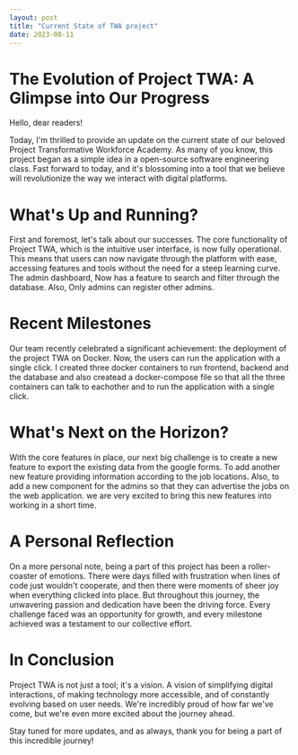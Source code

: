 ```yaml
---
layout: post
title: "Current State of TWA project"
date: 2023-08-11
---
```


# The Evolution of Project TWA: A Glimpse into Our Progress

Hello, dear readers!

Today, I'm thrilled to provide an update on the current state of our beloved Project Transformative Workforce Academy. As many of you know, this project began as a simple idea in a open-source software engineering class. Fast forward to today, and it's blossoming into a tool that we believe will revolutionize the way we interact with digital platforms.

# What's Up and Running?

First and foremost, let's talk about our successes. The core functionality of Project TWA, which is the intuitive user interface, is now fully operational. This means that users can now navigate through the platform with ease, accessing features and tools without the need for a steep learning curve. The admin dashboard, Now has a feature to search and filter through the database. Also, Only admins can register other admins.

# Recent Milestones

Our team recently celebrated a significant achievement: the deployment of the project TWA on Docker. Now, the users can run the application with a single click. I created three docker containers to run frontend, backend and the database and also createad a docker-compose file so that all the three containers can talk to eachother and to run the application with a single click.

# What's Next on the Horizon?

With the core features in place, our next big challenge is to create a new feature to export the existing data from the google forms. To add another new feature providing information according to the job locations. Also, to add a new component for the admins so that they can advertise the jobs on the web application. we are very excited to bring this new features into working in a short time.

# A Personal Reflection

On a more personal note, being a part of this project has been a roller-coaster of emotions. There were days filled with frustration when lines of code just wouldn't cooperate, and then there were moments of sheer joy when everything clicked into place. But throughout this journey, the unwavering passion and dedication have been the driving force. Every challenge faced was an opportunity for growth, and every milestone achieved was a testament to our collective effort.

# In Conclusion

Project TWA is not just a tool; it's a vision. A vision of simplifying digital interactions, of making technology more accessible, and of constantly evolving based on user needs. We're incredibly proud of how far we've come, but we're even more excited about the journey ahead.

Stay tuned for more updates, and as always, thank you for being a part of this incredible journey!